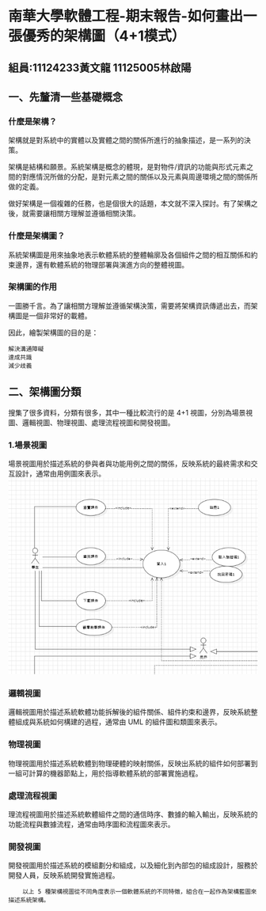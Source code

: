 # 南華大學軟體工程-期末報告-如何畫出一張優秀的架構圖（4+1模式）
## 組員:11124233黃文龍 11125005林啟陽

## 一、先釐清一些基礎概念
### 什麼是架構？

架構就是對系統中的實體以及實體之間的關係所進行的抽象描述，是一系列的決策。

架構是結構和願景。系統架構是概念的體現，是對物件/資訊的功能與形式元素之間的對應情況所做的分配，是對元素之間的關係以及元素與周邊環境之間的關係所做的定義。

做好架構是一個複雜的任務，也是個很大的話題，本文就不深入探討。有了架構之後，就需要讓相關方理解並遵循相關決策。

### 什麼是架構圖？

系統架構圖是用來抽象地表示軟體系統的整體輪廓及各個組件之間的相互關係和約束邊界，還有軟體系統的物理部署與演進方向的整體視圖。

### 架構圖的作用

一圖勝千言。為了讓相關方理解並遵循架構決策，需要將架構資訊傳遞出去，而架構圖是一個非常好的載體。

因此，繪製架構圖的目的是：

    解決溝通障礙
    達成共識
    減少歧義
## 二、架構圖分類

搜集了很多資料，分類有很多，其中一種比較流行的是 4+1 視圖，分別為場景視圖、邏輯視圖、物理視圖、處理流程視圖和開發視圖。

### 1.場景視圖
場景視圖用於描述系統的參與者與功能用例之間的關係，反映系統的最終需求和交互設計，通常由用例圖來表示。
![image](https://github.com/Lanco332/staruml_1/blob/main/picture/1.jpg)

### 邏輯視圖

邏輯視圖用於描述系統軟體功能拆解後的組件關係、組件約束和邊界，反映系統整體組成與系統如何構建的過程，通常由 UML 的組件圖和類圖來表示。

### 物理視圖
物理視圖用於描述系統軟體到物理硬體的映射關係，反映出系統的組件如何部署到一組可計算的機器節點上，用於指導軟體系統的部署實施過程。

### 處理流程視圖
理流程視圖用於描述系統軟體組件之間的通信時序、數據的輸入輸出，反映系統的功能流程與數據流程，通常由時序圖和流程圖來表示。

### 開發視圖
開發視圖用於描述系統的模組劃分和組成，以及細化到內部包的組成設計，服務於開發人員，反映系統開發實施過程。

        以上 5 種架構視圖從不同角度表示一個軟體系統的不同特徵，組合在一起作為架構藍圖來描述系統架構。

